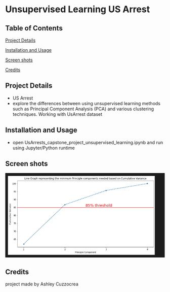 # Unsupervised Learning US Arrest

## Table of Contents  
[Project Details](<./readme.md#Project Details>)

[Installation and Usage](<#Installation and Usage>)

[Screen shots](<#Screen shots>)

[Credits](<./readme.md#Credits>)

## Project Details
- US Arrest
- explore the differences between using
unsupervised learning methods such as Principal Component Analysis (PCA) and
various clustering techniques. Working with UsArrest dataset


## Installation and Usage

- open UsArrests_capstone_project_unsupervised_learning.ipynb and run using Jupyter/Python runtime
 
## Screen shots

![alt text](./linegraph.png)

## Credits

project made by Ashley Cuzzocrea 